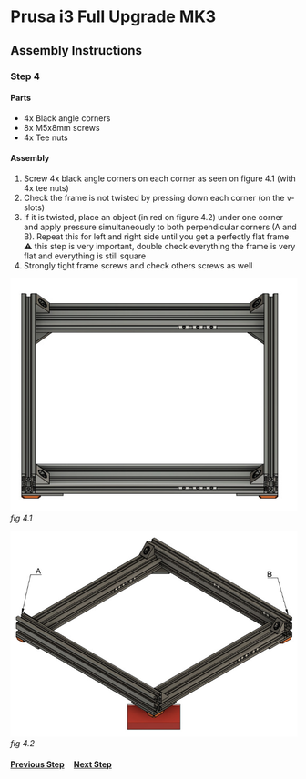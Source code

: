 # Prusa i3 Full Upgrade MK3

## Assembly Instructions

### Step 4

#### Parts  

* 4x Black angle corners
* 8x M5x8mm screws
* 4x Tee nuts

#### Assembly

1. Screw 4x black angle corners on each corner as seen on figure 4.1 (with 4x tee nuts)
1. Check the frame is not twisted by pressing down each corner (on the v-slots)
1. If it is twisted, place an object (in red on figure 4.2) under one corner and apply pressure simultaneously to both perpendicular corners (A and B). Repeat this for left and right side until you get a perfectly flat frame<br>
   :warning: this step is very important, double check everything the frame is very flat and everything is still square
1. Strongly tight frame screws and check others screws as well



![](img/fig4.1.jpg)\
*fig 4.1*

![](img/fig4.2.jpg)\
*fig 4.2*

#### [Previous Step](step03.md) &nbsp;&nbsp;&nbsp; [Next Step](step05.md)
